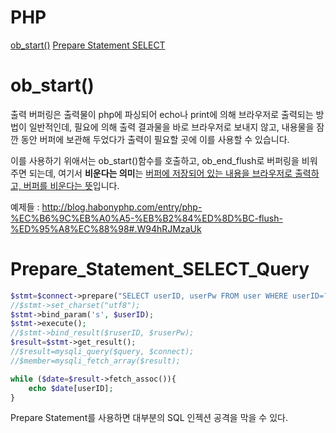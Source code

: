 # PHP

[ob_start()](#ob_satrt())
[Prepare Statement SELECT](#Prepare_Statement_SELECT_Query)
# ob_start()
출력 버퍼링은 출력물이 php에 파싱되어 echo나 print에 의해 브라우저로 출력되는 방법이 일반적인데, 필요에 의해 출력 결과물을 바로 브라우저로 보내지 않고, 내용물을 잠깐 동안 버퍼에 보관해 두었다가 출력이 필요할 곳에 이를 사용할 수 있습니다.

이를 사용하기 위애서는 ob_start()함수를 호출하고, ob_end_flush로 버퍼링을 비워주면 되는데, 여기서 **비운다는 의미**는 <u>버퍼에 저장되어 있는 내용을 브라우저로 출력하고, 버퍼를 비운다는 뜻</u>입니다.

예제들 : http://blog.habonyphp.com/entry/php-%EC%B6%9C%EB%A0%A5-%EB%B2%84%ED%8D%BC-flush-%ED%95%A8%EC%88%98#.W94hRJMzaUk

# Prepare_Statement_SELECT_Query
```php
$stmt=$connect->prepare("SELECT userID, userPw FROM user WHERE userID=?");
//$stmt->set_charset("utf8");
$stmt->bind_param('s', $userID);
$stmt->execute();
//$stmt->bind_result($ruserID, $ruserPw);
$result=$stmt->get_result();
//$result=mysqli_query($query, $connect);
//$member=mysqli_fetch_array($result);

while ($date=$result->fetch_assoc()){
    echo $date[userID];
}
```
Prepare Statement를 사용하면 대부분의 SQL 인젝션 공격을 막을 수 있다.